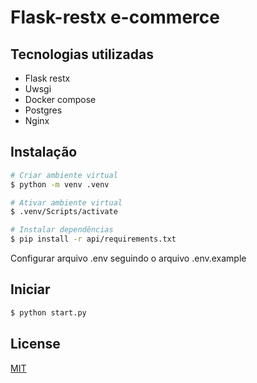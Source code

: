 # Flask-restx e-commerce

## Tecnologias utilizadas

- Flask restx
- Uwsgi
- Docker compose
- Postgres
- Nginx

## Instalação

```bash
# Criar ambiente virtual
$ python -m venv .venv

# Ativar ambiente virtual
$ .venv/Scripts/activate

# Instalar dependências
$ pip install -r api/requirements.txt
```

Configurar arquivo .env seguindo o arquivo .env.example

## Iniciar

```bash
$ python start.py
```

## License

[MIT](https://api.github.com/licenses/mit)
